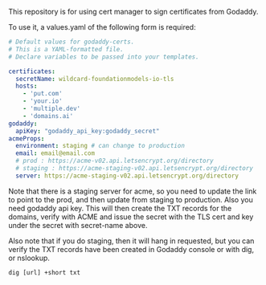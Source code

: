 This repository is for using cert manager to sign certificates from Godaddy.

To use it, a values.yaml of the following form is required:

```yaml
# Default values for godaddy-certs.
# This is a YAML-formatted file.
# Declare variables to be passed into your templates.

certificates:
  secretName: wildcard-foundationmodels-io-tls
  hosts:
    - 'put.com'
    - 'your.io'
    - 'multiple.dev'
    - 'domains.ai'
godaddy:
  apiKey: "godaddy_api_key:godaddy_secret"
acmeProps:
  environment: staging # can change to production
  email: email@email.com
  # prod : https://acme-v02.api.letsencrypt.org/directory
  # staging : https://acme-staging-v02.api.letsencrypt.org/directory
  server: https://acme-staging-v02.api.letsencrypt.org/directory
```

Note that there is a staging server for acme, so you need to update the link to point to the prod, and then update from staging to production. Also you need godaddy api key. This will then create the TXT records for the domains, verify with ACME and issue the secret with the TLS cert and key under the secret with secret-name above.

Also note that if you do staging, then it will hang in requested, but you can verify the TXT records have been created in Godaddy console or with dig, or nslookup.

```shell
dig [url] +short txt
```
